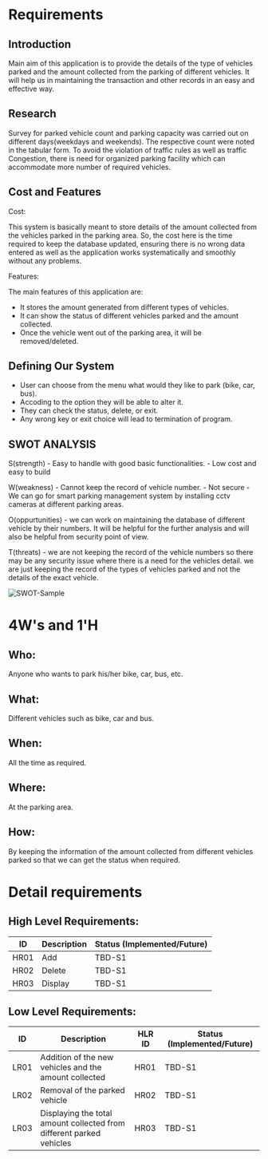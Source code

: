 # Requirements
## Introduction
Main aim of this application is to provide the details of the type of vehicles parked and the amount collected from the parking of different vehicles. It will help us in maintaining the transaction and other records in an easy and effective way.

## Research

Survey for parked vehicle count and parking
capacity was carried out on different days(weekdays and weekends). 
The respective count were noted in the tabular form. 
To avoid the violation of traffic rules as well as traffic Congestion, there is need for organized parking facility which can accommodate more number of required vehicles.


## Cost and Features

Cost:

This system is basically meant to store details of the amount collected from the vehicles parked in the parking area. So, the cost here is the time required to keep the database updated, ensuring there is no wrong data entered as well as the application works systematically and smoothly without any problems.

Features:

The main features of this application are: 
- It stores the amount generated from different types of vehicles. 
- It can show the status of different vehicles parked and the amount collected.
- Once the vehicle went out of the parking area, it will be removed/deleted.


## Defining Our System

- User can choose from the menu what would they like to park (bike, car, bus).
- Accoding to the option they will be able to alter it.
- They can check the status, delete, or exit. 
- Any wrong key or exit choice will lead to termination of program.

## SWOT ANALYSIS

S(strength) - Easy to handle with good basic functionalities.
            - Low cost and easy to build

W(weakness) - Cannot keep the record of vehicle number.
            - Not secure
            - We can go for smart parking management system by installing cctv cameras at different parking areas.

O(oppurtunities) - we can work on maintaining the database of different vehicle by their numbers. It will be helpful for the further analysis and will also be helpful from security point of view.

T(threats) - we are not keeping the record of the vehicle numbers so there may be any security issue where there is a need for the vehicles detail. we are just keeping the record of the types of vehicles parked and not the details of the exact vehicle.

![SWOT-Sample](https://www.google.com/search?q=swot+analysis&sxsrf=ALeKk00gJzXzGGDOTw38hz8ZjQAySz8dlg:1618473236454&source=lnms&tbm=isch&sa=X&ved=2ahUKEwjd4tjS4v_vAhUTcCsKHdFnBE8Q_AUoAXoECAEQAw&biw=1366&bih=657#imgrc=c8jXz53LMuAKLM)


# 4W&#39;s and 1&#39;H

## Who:

Anyone who wants to park his/her bike, car, bus, etc.

## What:

Different vehicles such as bike, car and bus.

## When:

All the time as required.

## Where:

At the parking area.

## How:

By keeping the information of the amount collected from different vehicles parked so that we can get the status when required.

# Detail requirements

## High Level Requirements:

| ID   | Description | Status (Implemented/Future) |
|---|---|---|
| HR01 | Add         | TBD-S1 |
| HR02 | Delete      | TBD-S1 |
| HR03 | Display     | TBD-S1 |


## Low Level Requirements:

| ID   | Description  | HLR ID | Status (Implemented/Future) |
|---|---|---|---|
| LR01 | Addition of the new vehicles and the amount collected                   | HR01   | TBD-S1               |
| LR02 | Removal of the parked vehicle                                           | HR02   | TBD-S1               |
| LR03 | Displaying the total amount collected from different parked vehicles    | HR03   | TBD-S1               |


